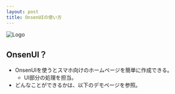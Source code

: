 ```yaml
---
layout: post
title: OnsenUIの使い方
---
```


![Logo](https://monaca.io/img/logos/download_image_onsenui_01.png)

## OnsenUI？

- OnsenUIを使うとスマホ向けのホームページを簡単に作成できる。
  - UI部分の処理を担当。
- どんなことができるかは、以下のデモページを参照。

<script src="https://gist.github.com/yui0/8fd14857f3284b5f2f02855cfde24a03.js"></script>

